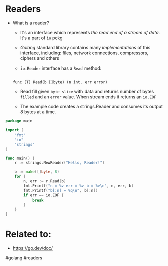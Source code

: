# Readers

* What is a reader?

    * It's an interface which represents *the read end of a stream of data*. It's a part of `io` pckg

    * *Golang* standard library contains many *implementations* of this interface, including: files, network connections, compressors, ciphers and others

    * `io.Reader` interface has a `Read` method: 
    ##
    `func (T) Read(b []byte) (n int, err error)`

    * Read fill given `byte slice` with data and returns number of bytes `filled` and an `error` value. When stream ends it returns an `io.EOF`

    * The example code creates a strings.Reader and consumes its output 8 bytes at a time. 

```go
package main

import (
	"fmt"
	"io"
	"strings"
)

func main() {
	r := strings.NewReader("Hello, Reader!")

	b := make([]byte, 8)
	for {
		n, err := r.Read(b)
		fmt.Printf("n = %v err = %v b = %v\n", n, err, b)
		fmt.Printf("b[:n] = %q\n", b[:n])
		if err == io.EOF {
			break
		}
	}
}
```


# Related to: 

* https://go.dev/doc/

#golang #readers